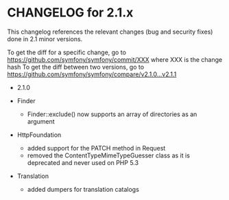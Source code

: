 CHANGELOG for 2.1.x
===================

This changelog references the relevant changes (bug and security fixes) done
in 2.1 minor versions.

To get the diff for a specific change, go to https://github.com/symfony/symfony/commit/XXX where XXX is the change hash
To get the diff between two versions, go to https://github.com/symfony/symfony/compare/v2.1.0...v2.1.1

* 2.1.0

 * Finder

    * Finder::exclude() now supports an array of directories as an argument

 * HttpFoundation

    * added support for the PATCH method in Request
    * removed the ContentTypeMimeTypeGuesser class as it is deprecated and never used on PHP 5.3

 * Translation

    * added dumpers for translation catalogs
